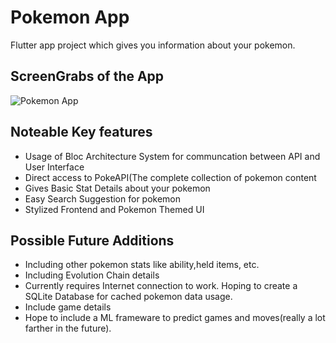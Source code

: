 # Pokemon App

Flutter app project which gives you information about your pokemon.
## ScreenGrabs of the App

![Pokemon App](https://user-images.githubusercontent.com/86348886/153246038-07180541-584d-4dd8-8ba4-e053070870cc.gif)


## Noteable Key features

- Usage of Bloc Architecture System for communcation between API and User Interface
- Direct access to PokeAPI(The complete collection of pokemon content
- Gives Basic Stat Details about your pokemon
- Easy Search Suggestion for pokemon
- Stylized Frontend and Pokemon Themed UI

## Possible Future Additions
- Including other pokemon stats like ability,held items, etc.
- Including Evolution Chain details
- Currently requires Internet connection to work. Hoping to create a SQLite Database for cached pokemon data usage.
- Include game details
- Hope to include a ML frameware to predict games and moves(really a lot farther in the future). 
